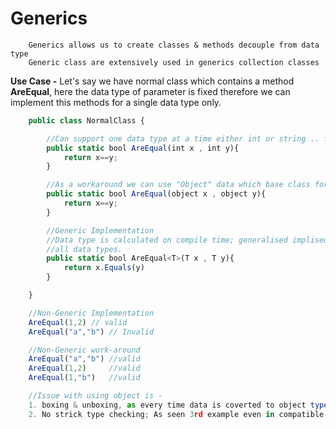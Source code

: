 # Generics

```
    Generics allows us to create classes & methods decouple from data type
    Generic class are extensively used in generics collection classes
```

**Use Case -**
Let's say we have normal class which contains a method **AreEqual**, here the data type of parameter is fixed therefore
we can implement this methods for a single data type only.


```js
    public class NormalClass {

        //Can support one data type at a time either int or string .. for both the params.
        public static bool AreEqual(int x , int y){
            return x==y;
        }

        //As a workaround we can use "Object" data which base class for all the data types.
        public static bool AreEqual(object x , object y){
            return x==y;
        }

        //Generic Implementation
        //Data type is calculated on compile time; generalised implised implementation valid for
        //all data types.
        public static bool AreEqual<T>(T x , T y){
            return x.Equals(y)
        }

    }

    //Non-Generic Implementation
    AreEqual(1,2) // valid
    AreEqual("a","b") // Invalid

    //Non-Generic work-around
    AreEqual("a","b") //valid
    AreEqual(1,2)     //valid
    AreEqual(1,"b")   //valid

    //Issue with using object is -
    1. boxing & unboxing, as every time data is coverted to object type(boxing)
    2. No strick type checking; As seen 3rd example even in compatible data types can be passed
```